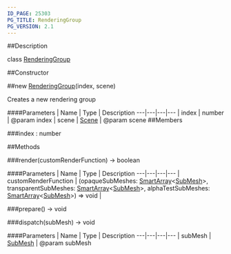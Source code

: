 ```yaml
---
ID_PAGE: 25303
PG_TITLE: RenderingGroup
PG_VERSION: 2.1
---
```

##Description

class [RenderingGroup](/classes/2.2/RenderingGroup)



##Constructor

##new [RenderingGroup](/classes/2.2/RenderingGroup)(index, scene)

Creates a new rendering group

####Parameters
 | Name | Type | Description
---|---|---|---
 | index | number |  @param index
 | scene | [Scene](/classes/2.2/Scene) |  @param scene
##Members

###index : number



##Methods

###render(customRenderFunction) &rarr; boolean



####Parameters
 | Name | Type | Description
---|---|---|---
 | customRenderFunction | (opaqueSubMeshes: [SmartArray](/classes/2.2/SmartArray)&lt;[SubMesh](/classes/2.2/SubMesh)&gt;, transparentSubMeshes: [SmartArray](/classes/2.2/SmartArray)&lt;[SubMesh](/classes/2.2/SubMesh)&gt;, alphaTestSubMeshes: [SmartArray](/classes/2.2/SmartArray)&lt;[SubMesh](/classes/2.2/SubMesh)&gt;) =&gt; void |  

###prepare() &rarr; void


###dispatch(subMesh) &rarr; void



####Parameters
 | Name | Type | Description
---|---|---|---
 | subMesh | [SubMesh](/classes/2.2/SubMesh) |  @param subMesh

